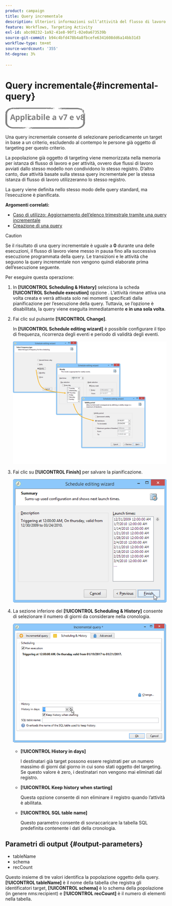 ```yaml
---
product: campaign
title: Query incrementale
description: Ulteriori informazioni sull’attività del flusso di lavoro Incremental query
feature: Workflows, Targeting Activity
exl-id: abc08232-1a92-41e8-90f1-02e0a673539b
source-git-commit: b94c4bfd478b4a8fbcefe6341608dd6a14bb31d3
workflow-type: tm+mt
source-wordcount: '355'
ht-degree: 3%

---
```


# Query incrementale{#incremental-query}

![](../../assets/common.svg)

Una query incrementale consente di selezionare periodicamente un target in base a un criterio, escludendo al contempo le persone già oggetto di targeting per questo criterio.

La popolazione già oggetto di targeting viene memorizzata nella memoria per istanza di flusso di lavoro e per attività, ovvero due flussi di lavoro avviati dallo stesso modello non condividono lo stesso registro. D’altro canto, due attività basate sulla stessa query incrementale per la stessa istanza di flusso di lavoro utilizzeranno lo stesso registro.

La query viene definita nello stesso modo delle query standard, ma l’esecuzione è pianificata.

**Argomenti correlati:**

* [Caso di utilizzo: Aggiornamento dell’elenco trimestrale tramite una query incrementale](quarterly-list-update.md)
* [Creazione di una query](query.md#creating-a-query)

>[!CAUTION]
>
>Se il risultato di una query incrementale è uguale a **0** durante una delle esecuzioni, il flusso di lavoro viene messo in pausa fino alla successiva esecuzione programmata della query. Le transizioni e le attività che seguono la query incrementale non vengono quindi elaborate prima dell’esecuzione seguente.

Per eseguire questa operazione:

1. In **[!UICONTROL Scheduling & History]** seleziona la scheda **[!UICONTROL Schedule execution]** opzione . L’attività rimane attiva una volta creata e verrà attivata solo nei momenti specificati dalla pianificazione per l’esecuzione della query. Tuttavia, se l’opzione è disabilitata, la query viene eseguita immediatamente **e in una sola volta**.
1. Fai clic sul pulsante **[!UICONTROL Change]**.

   In **[!UICONTROL Schedule editing wizard]** è possibile configurare il tipo di frequenza, ricorrenza degli eventi e periodo di validità degli eventi.

   ![](assets/s_user_segmentation_wizard_11.png)

1. Fai clic su **[!UICONTROL Finish]** per salvare la pianificazione.

   ![](assets/s_user_segmentation_wizard_valid.png)

1. La sezione inferiore del **[!UICONTROL Scheduling & History]** consente di selezionare il numero di giorni da considerare nella cronologia.

   ![](assets/edit_request_inc.png)

   * **[!UICONTROL History in days]**

      I destinatari già target possono essere registrati per un numero massimo di giorni dal giorno in cui sono stati oggetto del targeting. Se questo valore è zero, i destinatari non vengono mai eliminati dal registro.

   * **[!UICONTROL Keep history when starting]**

      Questa opzione consente di non eliminare il registro quando l’attività è abilitata.

   * **[!UICONTROL SQL table name]**

      Questo parametro consente di sovraccaricare la tabella SQL predefinita contenente i dati della cronologia.

## Parametri di output {#output-parameters}

* tableName
* schema
* recCount

Questo insieme di tre valori identifica la popolazione oggetto della query. **[!UICONTROL tableName]** è il nome della tabella che registra gli identificatori target, **[!UICONTROL schema]** è lo schema della popolazione (in genere nms:recipient) e **[!UICONTROL recCount]** è il numero di elementi nella tabella.
